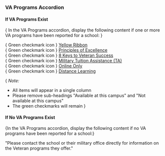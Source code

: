 ### VA Programs Accordion

#### If VA Programs Exist

{ In the VA Programs accordion, display the following content if one or more VA programs have been reported for a school: }

{ Green checkmark icon } [Yellow Ribbon]()  
{ Green checkmark icon } [Principles of Excellence]()  
{ Green checkmark icon } [8 Keys to Veteran Success]()  
{ Green checkmark icon } [Military Tuition Assistance (TA)]()  
{ Green checkmark icon } [Online Only]()  
{ Green checkmark icon } [Distance Learning]()  

{ *Note:* 
* All items will appear in a single column 
* Please remove sub-headings "Available at this campus" and "Not available at this campus"
* The green checkmarks will remain }

#### If No VA Programs Exist

{In the VA Programs accordion, display the following content if no VA programs have been reported for a school:}

"Please contact the school or their military office directly for information on the Veteran programs they offer."  

